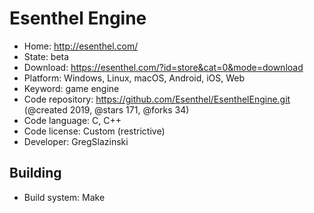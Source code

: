 # Esenthel Engine

- Home: http://esenthel.com/
- State: beta
- Download: https://esenthel.com/?id=store&cat=0&mode=download
- Platform: Windows, Linux, macOS, Android, iOS, Web
- Keyword: game engine
- Code repository: https://github.com/Esenthel/EsenthelEngine.git (@created 2019, @stars 171, @forks 34)
- Code language: C, C++
- Code license: Custom (restrictive)
- Developer: GregSlazinski

## Building

- Build system: Make
